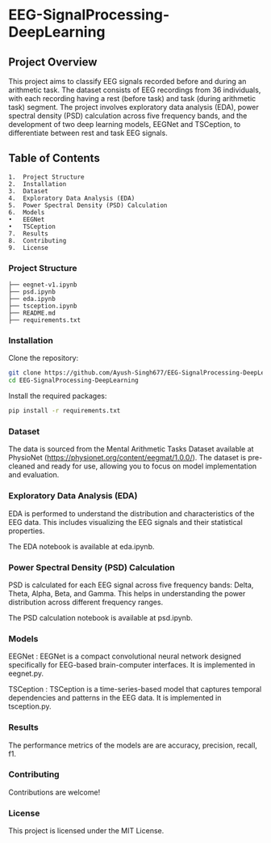 # EEG-SignalProcessing-DeepLearning

## Project Overview

This project aims to classify EEG signals recorded before and during an arithmetic task. The dataset consists of EEG recordings from 36 individuals, with each recording having a rest (before task) and task (during arithmetic task) segment. The project involves exploratory data analysis (EDA), power spectral density (PSD) calculation across five frequency bands, and the development of two deep learning models, EEGNet and TSCeption, to differentiate between rest and task EEG signals.

## Table of Contents

	1.	Project Structure
	2.	Installation
	3.	Dataset
	4.	Exploratory Data Analysis (EDA)
	5.	Power Spectral Density (PSD) Calculation
	6.	Models
	•	EEGNet
	•	TSCeption
	7.	Results
	8.	Contributing
	9.	License

### Project Structure
```
├── eegnet-v1.ipynb
├── psd.ipynb
├── eda.ipynb
├── tsception.ipynb
├── README.md
├── requirements.txt
```
### Installation

Clone the repository:

```bash
git clone https://github.com/Ayush-Singh677/EEG-SignalProcessing-DeepLearning.git
cd EEG-SignalProcessing-DeepLearning
```

Install the required packages:
```bash
pip install -r requirements.txt
```
### Dataset
The data is sourced from the Mental Arithmetic
Tasks Dataset available at PhysioNet (https://physionet.org/content/eegmat/1.0.0/). The
dataset is pre-cleaned and ready for use, allowing you to focus on model implementation
and evaluation.

### Exploratory Data Analysis (EDA)
EDA is performed to understand the distribution and characteristics of the EEG data. This includes visualizing the EEG signals and their statistical properties.

The EDA notebook is available at eda.ipynb.
    
### Power Spectral Density (PSD) Calculation
PSD is calculated for each EEG signal across five frequency bands: Delta, Theta, Alpha, Beta, and Gamma. This helps in understanding the power distribution across different frequency ranges.

The PSD calculation notebook is available at psd.ipynb.

### Models
EEGNet : EEGNet is a compact convolutional neural network designed specifically for EEG-based brain-computer interfaces. It is implemented in eegnet.py. 

TSCeption : TSCeption is a time-series-based model that captures temporal dependencies and patterns in the EEG data. It is implemented in tsception.py.

### Results
The performance metrics of the models are are accuracy, precision, recall, f1.

### Contributing

Contributions are welcome! 

### License

This project is licensed under the MIT License.

